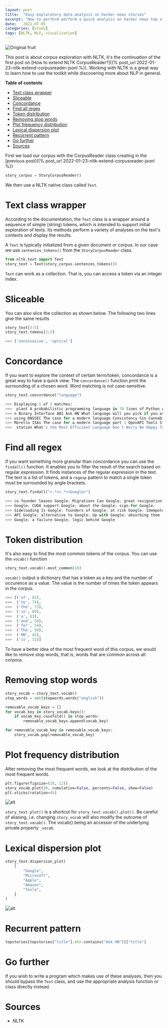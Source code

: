 ```yaml
---
layout: post
title:  "Easy exploratory data analysis on hacker news stories"
excerpt: "How to perform perform a quick analysis on hacker news top stories with NLTK"
date:   2022-07-05
categories: [study]
tags: [NLTK, NLP, visualization]
---
```


![Original fruit](/assets/2022-07-05/pexels-irina-kaminskaya-12633634.jpg)

This post is about corpus exploration with NLTK, it's the continuation of the first post on [How to extend NLTK CorpusReader?]({% post_url 2022-01-23-nltk-extend-corpusreader-jsonl %}).
Working with NLTK is a great way to learn how to use the toolkit while discovering more about NLP in general.

**Table of contents**

- [Text class wrapper](#text-class-wrapper)
- [Sliceable](#sliceable)
- [Concordance](#concordance)
- [Find all regex](#find-all-regex)
- [Token distribution](#token-distribution)
- [Removing stop words](#removing-stop-words)
- [Plot frequency distribution](#plot-frequency-distribution)
- [Lexical dispersion plot](#lexical-dispersion-plot)
- [Recurrent pattern](#recurrent-pattern)
- [Go further](#go-further)
- [Sources](#sources)


First we load our corpus with the CorpusReader class creating in the [previous post]({% post_url 2022-01-23-nltk-extend-corpusreader-jsonl %})

```python
story_corpus = StoryCorpusReader()
```

We then use a NLTK native class called `Text`.

# Text class wrapper

According to the documentation, the `Text` class is a wrapper around a sequence of simple (string) tokens, which is intended to support initial exploration of texts. Its methods perform a variety of analyses on the text's contexts and display the results.

A `Text` is typically initialized from a given document or corpus. In our case we use `sentences_tokens()` from the `StoryCorpusReader` class.

```python
from nltk.text import Text
story_text = Text(story_corpus.sentences_tokens())
```

`Text` can work as a collection. That is, you can access a token via an integer index.

# Sliceable

You can also slice the collection as shown below. The following two lines give the same results

```python
story_text[3:5]
story_text.tokens[3:5]
```

```python
>>> ['noninvasive', 'optical']
```

# Concordance

If you want to explore the context of certain term/token, concordance is a great way to have a quick view.
The `concordance()` function print the surrounding of a chosen word. Word matching is not case-sensitive.

```python
story_text.concordance("language")
```

```python
>>> Displaying 5 of 5 matches:
>>>  plant A probabilistic programming language in 70 lines of Python A better way
>>> n Binary Interface ABI Ask HN What language will you pick if you are to reinve
>>> using DNSSEC The case for a modern language Consistency Sin Cannabis use produ
>>> Morello ISAs The case for a modern language part 1 OpenAPI Tools Starving Afgh
>>>  station What's the Most Efficient Language Don t Worry Be Happy Today in the 
```

# Find all regex

If you want something more granular than concordance you can use the `findall()` function. It enables you to filter the result of the search based on regular expression. It finds instances of the regular expression in the text. The text is a list of tokens, and a `regexp` pattern to match a single token must be surrounded by angle brackets.

```python
story_text.findall("<.*><.*><Google>")
```

```python
>>> co-founder leaves Google; Migrations Can Google; great resignation
>>> Google; CUDA support Google; about the Google; sign for Google;
>>> Sideloading Is Google; founders of Google; at risk Google; Idempotent
>>> API Google; alternative to Google; Up with Google; absorbing them
>>> Google; a failure Google; logic behind Google
```

# Token distribution

It's also easy to find the most common tokens of the corpus. You can use the `vocab()` function

```python
story_text.vocab().most_common(10)
```

`vocab()` output a dictionary that has a token as a key and the number of occurence as a value. The value is the number of times the token appears in the corpus.

```python
>>> [('of', 81),
>>>  ('to', 74),
>>>  ('the', 73),
>>>  ('in', 69),
>>>  ('a', 63),
>>>  ('and', 59),
>>>  ('for', 54),
>>>  ('The', 50),
>>>  ('HN', 42),
>>>  ('is', 31)]
```

To have a better idea of the most frequent word of this corpus, we would like to remove stop words, that is, words that are common across all corpora.

# Removing stop words

```python
story_vocab = story_text.vocab()
stop_words = set(stopwords.words("english"))

removable_vocab_keys = []
for vocab_key in story_vocab.keys():
    if vocab_key.casefold() in stop_words:
        removable_vocab_keys.append(vocab_key)

for removable_vocab_key in removable_vocab_keys:
    story_vocab.pop(removable_vocab_key)
```

# Plot frequency distribution

After removing the most frequent words, we look at the distribution of the most frequent words.

```python
plt.figure(figsize=(18, 12))
story_vocab.plot(20, cumulative=False, percents=False, show=False)
plt.xticks(rotation=45)
```

![alt](/assets/2022-07-05/frequency-distribution.png)

`story_text.plot()` is a shortcut for `story_text.vocab().plot()`. Be careful of aliasing, i.e. changing `story_vocab` will also modify the outcome of `story_text.vocab()`. The vocab() being an accessor of the underlying private property `_vocab`.

# Lexical dispersion plot

```python
story_text.dispersion_plot(
    [
        "Google",
        "Microsoft",
        "Apple",
        "Amazon",
        "Tesla",
    ]
)
```

![alt](/assets/2022-07-05/lexical-dispersion-plot.png)

# Recurrent pattern

```python
topstories[topstories["title"].str.contains("Ask HN")]["title"]
```

# Go further

If you wish to write a program which makes use of these analyses, then you should bypass the `Text` class, and use the appropriate analysis function or class directly instead.

# Sources
* NLTK